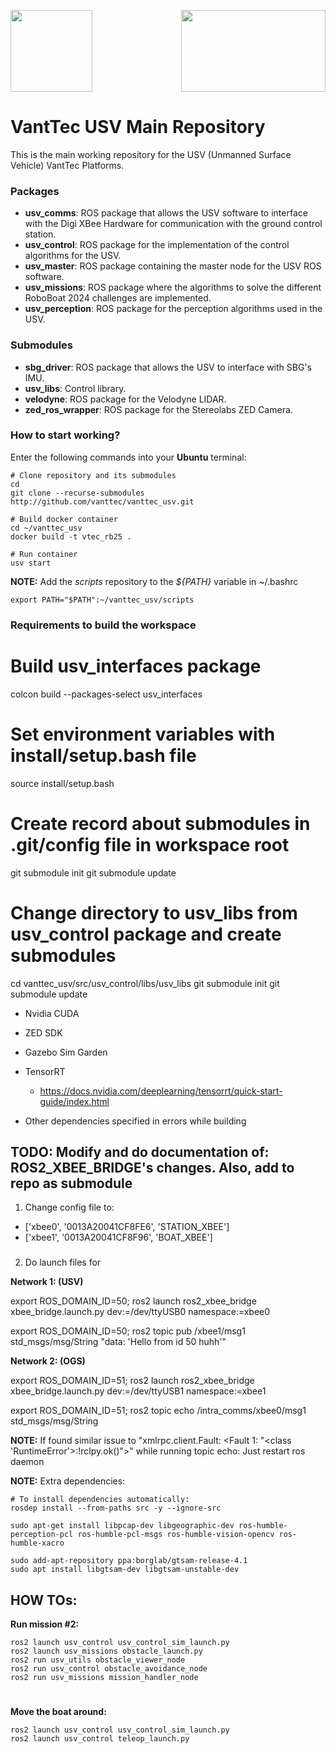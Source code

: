 <p align="right">
  <img src="https://github.com/vanttec/vanttec_usv/blob/feature/humble/docs/VantTec_logo_white.png" width="231" height="131" align="center"/>
  <img src="https://github.com/vanttec/vanttec_usv/blob/feature/humble/docs/USV_sticker.png" width="131" height="131" align="left"/>
</p>

# VantTec USV Main Repository

This is the main working repository for the USV (Unmanned Surface Vehicle) VantTec Platforms.

### Packages
- **usv_comms**: ROS package that allows the USV software to interface with the Digi XBee Hardware for communication with the ground control station.
- **usv_control**: ROS package for the implementation of the control algorithms for the USV.
- **usv_master**: ROS package containing the master node for the USV ROS software.
- **usv_missions**: ROS package where the algorithms to solve the different RoboBoat 2024 challenges are implemented.
- **usv_perception**: ROS package for the perception algorithms used in the USV.
### Submodules
- **sbg_driver**: ROS package that allows the USV to interface with SBG's IMU.
- **usv_libs**: Control library.
- **velodyne**: ROS package for the Velodyne LIDAR.
- **zed_ros_wrapper**: ROS package for the Stereolabs ZED Camera.

### How to start working?

Enter the following commands into your **Ubuntu** terminal:

```Shell
# Clone repository and its submodules
cd
git clone --recurse-submodules http://github.com/vanttec/vanttec_usv.git

# Build docker container
cd ~/vanttec_usv
docker build -t vtec_rb25 .

# Run container
usv start 
```

**NOTE:** Add the *scripts* repository to the *${PATH}* variable in ~/.bashrc
```Shell
export PATH="$PATH":~/vanttec_usv/scripts
```

### Requirements to build the workspace

# Build usv_interfaces package
colcon build --packages-select usv_interfaces

# Set environment variables with install/setup.bash file
source install/setup.bash

# Create record about submodules in .git/config file in workspace root
git submodule init
git submodule update

# Change directory to usv_libs from usv_control package and create submodules
cd vanttec_usv/src/usv_control/libs/usv_libs
git submodule init
git submodule update

- Nvidia CUDA
- ZED SDK
- Gazebo Sim Garden
- TensorRT
  - https://docs.nvidia.com/deeplearning/tensorrt/quick-start-guide/index.html

- Other dependencies specified in errors while building


## TODO: Modify and do documentation of: ROS2_XBEE_BRIDGE's changes. Also, add to repo as submodule

1. Change config file to:
- ['xbee0', '0013A20041CF8FE6', 'STATION_XBEE']
- ['xbee1', '0013A20041CF8F96', 'BOAT_XBEE']

###

2. Do launch files for

**Network 1: (USV)**

export ROS_DOMAIN_ID=50; ros2 launch ros2_xbee_bridge xbee_bridge.launch.py dev:=/dev/ttyUSB0 namespace:=xbee0

export ROS_DOMAIN_ID=50; ros2 topic pub /xbee1/msg1 std_msgs/msg/String "data: 'Hello from id 50 huhh'"

**Network 2: (OGS)**

export ROS_DOMAIN_ID=51; ros2 launch ros2_xbee_bridge xbee_bridge.launch.py dev:=/dev/ttyUSB1 namespace:=xbee1

export ROS_DOMAIN_ID=51; ros2 topic echo /intra_comms/xbee0/msg1 std_msgs/msg/String

**NOTE:** If found similar issue to "xmlrpc.client.Fault: <Fault 1: "<class 'RuntimeError'>:!rclpy.ok()">" while running topic echo:
Just restart ros daemon


**NOTE:** Extra dependencies: 
```Shell
# To install dependencies automatically:
rosdep install --from-paths src -y --ignore-src

sudo apt-get install libpcap-dev libgeographic-dev ros-humble-perception-pcl ros-humble-pcl-msgs ros-humble-vision-opencv ros-humble-xacro

sudo add-apt-repository ppa:borglab/gtsam-release-4.1
sudo apt install libgtsam-dev libgtsam-unstable-dev
```

## HOW TOs:
**Run mission #2:** 
```Shell
ros2 launch usv_control usv_control_sim_launch.py
ros2 launch usv_missions obstacle_launch.py
ros2 run usv_utils obstacle_viewer_node
ros2 run usv_control obstacle_avoidance_node
ros2 run usv_missions mission_handler_node 
```

#

**Move the boat around:** 
```Shell
ros2 launch usv_control usv_control_sim_launch.py
ros2 launch usv_control teleop_launch.py 
```
#

